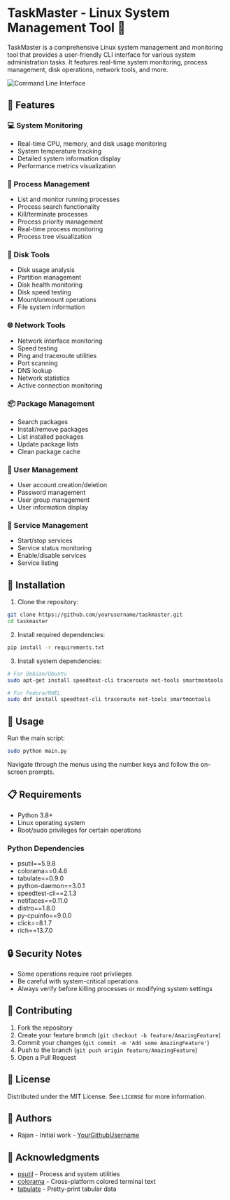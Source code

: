 # TaskMaster - Linux System Management Tool 🚀

TaskMaster is a comprehensive Linux system management and monitoring tool that provides a user-friendly CLI interface for various system administration tasks. It features real-time system monitoring, process management, disk operations, network tools, and more.

![Command Line Interface](https://raw.githubusercontent.com/neupane-rajan/CLI-Task-Manager/tree/main/photo/project.png)

## 🌟 Features

### 💻 System Monitoring
- Real-time CPU, memory, and disk usage monitoring
- System temperature tracking
- Detailed system information display
- Performance metrics visualization

### 🔄 Process Management
- List and monitor running processes
- Process search functionality
- Kill/terminate processes
- Process priority management
- Real-time process monitoring
- Process tree visualization

### 💾 Disk Tools
- Disk usage analysis
- Partition management
- Disk health monitoring
- Disk speed testing
- Mount/unmount operations
- File system information

### 🌐 Network Tools
- Network interface monitoring
- Speed testing
- Ping and traceroute utilities
- Port scanning
- DNS lookup
- Network statistics
- Active connection monitoring

### 📦 Package Management
- Search packages
- Install/remove packages
- List installed packages
- Update package lists
- Clean package cache

### 👥 User Management
- User account creation/deletion
- Password management
- User group management
- User information display

### 🔧 Service Management
- Start/stop services
- Service status monitoring
- Enable/disable services
- Service listing

## 🔧 Installation

1. Clone the repository:
```bash
git clone https://github.com/yourusername/taskmaster.git
cd taskmaster
```

2. Install required dependencies:
```bash
pip install -r requirements.txt
```

3. Install system dependencies:
```bash
# For Debian/Ubuntu
sudo apt-get install speedtest-cli traceroute net-tools smartmontools

# For Fedora/RHEL
sudo dnf install speedtest-cli traceroute net-tools smartmontools
```

## 🚀 Usage

Run the main script:
```bash
sudo python main.py
```

Navigate through the menus using the number keys and follow the on-screen prompts.

## 📋 Requirements

- Python 3.8+
- Linux operating system
- Root/sudo privileges for certain operations

### Python Dependencies
- psutil==5.9.8
- colorama==0.4.6
- tabulate==0.9.0
- python-daemon==3.0.1
- speedtest-cli==2.1.3
- netifaces==0.11.0
- distro==1.8.0
- py-cpuinfo==9.0.0
- click==8.1.7
- rich==13.7.0

## 🔒 Security Notes

- Some operations require root privileges
- Be careful with system-critical operations
- Always verify before killing processes or modifying system settings

## 🤝 Contributing

1. Fork the repository
2. Create your feature branch (`git checkout -b feature/AmazingFeature`)
3. Commit your changes (`git commit -m 'Add some AmazingFeature'`)
4. Push to the branch (`git push origin feature/AmazingFeature`)
5. Open a Pull Request

## 📜 License

Distributed under the MIT License. See `LICENSE` for more information.

## 👥 Authors

- Rajan - Initial work - [YourGithubUsername](https://github.com/neupane-rajan)

## 🙏 Acknowledgments

- [psutil](https://github.com/giampaolo/psutil) - Process and system utilities
- [colorama](https://github.com/tartley/colorama) - Cross-platform colored terminal text
- [tabulate](https://github.com/astanin/python-tabulate) - Pretty-print tabular data
